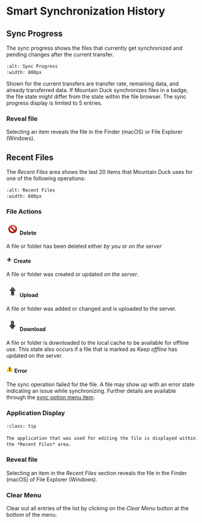 Smart Synchronization History
====

## Sync Progress

The sync progress shows the files that currently get synchronized and pending changes after the current transfer.

```{image} ../_images/Sync_Progress.png
:alt: Sync Progress
:width: 800px
```

Shown for the current transfers are transfer rate, remaining data, and already transferred data. If Mountain Duck synchronizes files in a badge, the file state might differ from the state within the file browser. The sync progress display is limited to 5 entries.

### Reveal file

Selecting an item reveals the file in the Finder (macOS) or File Explorer (Windows).

## Recent Files

The *Recent Files* area shows the last 20 items that Mountain Duck uses for one of the following operations:
```{image} ../_images/Recent_Files.png
:alt: Recent Files
:width: 600px
```

### File Actions
#### ![Delete](../_images/delete.png) Delete
A file or folder has been deleted either *by you* or *on the server*

#### ![Create](../_images/plus.png) Create
A file or folder was created or updated *on the server*.

#### ![Upload](../_images/transfer_upload.png) Upload
A file or folder was added or changed and is uploaded to the server.

#### ![Download](../_images/transfer_download.png) Download
A file or folder is downloaded to the local cache to be available for offline use. This state also occurs if a file that is marked as *Keep offline* has updated on the server.

#### ![Error](../_images/alert.png) Error
The sync operation failed for the file. A file may show up with an error state indicating an issue while synchronizing. Further details are available through the [sync option menu item](index.md#sync-errors).

### Application Display

```{admonition} Windows Only
:class: tip

The application that was used for editing the file is displayed within the *Recent Files* area.
```

### Reveal file

Selecting an item in the *Recent Files* section reveals the file in the Finder (macOS) of File Explorer (Windows).

### Clear Menu

Clear out all entries of the list by clicking on the *Clear Menu* button at the bottom of the menu.